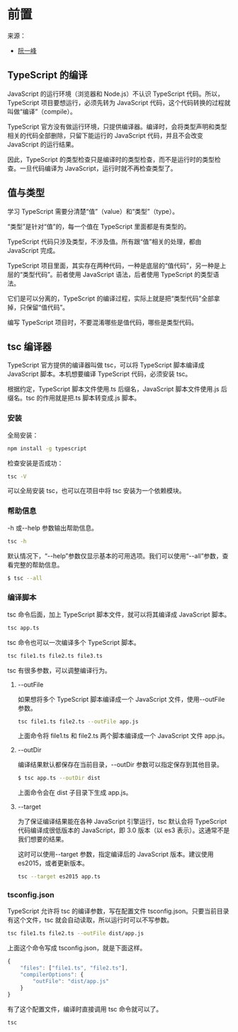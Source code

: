 # 前置

来源：

- [阮一峰](https://wangdoc.com/typescript/basic)

## TypeScript 的编译

JavaScript 的运行环境（浏览器和 Node.js）不认识 TypeScript 代码。所以，TypeScript 项目要想运行，必须先转为 JavaScript 代码，这个代码转换的过程就叫做“编译”（compile）。

TypeScript 官方没有做运行环境，只提供编译器。编译时，会将类型声明和类型相关的代码全部删除，只留下能运行的 JavaScript 代码，并且不会改变 JavaScript 的运行结果。

因此，TypeScript 的类型检查只是编译时的类型检查，而不是运行时的类型检查。一旦代码编译为 JavaScript，运行时就不再检查类型了。

## 值与类型

学习 TypeScript 需要分清楚“值”（value）和“类型”（type）。

“类型”是针对“值”的，每一个值在 TypeScript 里面都是有类型的。

TypeScript 代码只涉及类型，不涉及值。所有跟“值”相关的处理，都由 JavaScript 完成。

TypeScript 项目里面，其实存在两种代码，一种是底层的“值代码”，另一种是上层的“类型代码”。前者使用 JavaScript 语法，后者使用 TypeScript 的类型语法。

它们是可以分离的，TypeScript 的编译过程，实际上就是把“类型代码”全部拿掉，只保留“值代码”。

编写 TypeScript 项目时，不要混淆哪些是值代码，哪些是类型代码。

## tsc 编译器

TypeScript 官方提供的编译器叫做 tsc，可以将 TypeScript 脚本编译成 JavaScript 脚本。本机想要编译 TypeScript 代码，必须安装 tsc。

根据约定，TypeScript 脚本文件使用.ts 后缀名，JavaScript 脚本文件使用.js 后缀名。tsc 的作用就是把.ts 脚本转变成.js 脚本。

### 安装

全局安装：

```bash
npm install -g typescript
```

检查安装是否成功：

```bash
tsc -V
```

可以全局安装 tsc，也可以在项目中将 tsc 安装为一个依赖模块。

### 帮助信息

-h 或--help 参数输出帮助信息。

```bash
tsc -h
```

默认情况下，“--help”参数仅显示基本的可用选项。我们可以使用“--all”参数，查看完整的帮助信息。

```bash
$ tsc --all
```

### 编译脚本

tsc 命令后面，加上 TypeScript 脚本文件，就可以将其编译成 JavaScript 脚本。

```bash
tsc app.ts
```

tsc 命令也可以一次编译多个 TypeScript 脚本。

```bash
tsc file1.ts file2.ts file3.ts
```

tsc 有很多参数，可以调整编译行为。

1. --outFile

   如果想将多个 TypeScript 脚本编译成一个 JavaScript 文件，使用--outFile 参数。

   ```bash
   tsc file1.ts file2.ts --outFile app.js
   ```

   上面命令将 file1.ts 和 file2.ts 两个脚本编译成一个 JavaScript 文件 app.js。

2. --outDir

   编译结果默认都保存在当前目录，--outDir 参数可以指定保存到其他目录。

   ```bash
   $ tsc app.ts --outDir dist
   ```

   上面命令会在 dist 子目录下生成 app.js。

3. --target

   为了保证编译结果能在各种 JavaScript 引擎运行，tsc 默认会将 TypeScript 代码编译成很低版本的 JavaScript，即 3.0 版本（以 es3 表示）。这通常不是我们想要的结果。

   这时可以使用--target 参数，指定编译后的 JavaScript 版本。建议使用 es2015，或者更新版本。

   ```bash
   tsc --target es2015 app.ts
   ```

### tsconfig.json

TypeScript 允许将 tsc 的编译参数，写在配置文件 tsconfig.json。只要当前目录有这个文件，tsc 就会自动读取，所以运行时可以不写参数。

```bash
tsc file1.ts file2.ts --outFile dist/app.js
```

上面这个命令写成 tsconfig.json，就是下面这样。

```js
{
    "files": ["file1.ts", "file2.ts"],
    "compilerOptions": {
        "outFile": "dist/app.js"
    }
}
```

有了这个配置文件，编译时直接调用 tsc 命令就可以了。

```bash
tsc
```
